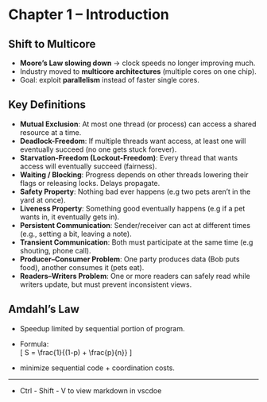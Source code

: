 # Chapter 1 – Introduction

## Shift to Multicore
- **Moore’s Law slowing down** → clock speeds no longer improving much.
- Industry moved to **multicore architectures** (multiple cores on one chip).
- Goal: exploit **parallelism** instead of faster single cores.

## Key Definitions

- **Mutual Exclusion**: At most one thread (or process) can access a shared resource at a time.  
- **Deadlock-Freedom**: If multiple threads want access, at least one will eventually succeed (no one gets stuck forever).  
- **Starvation-Freedom (Lockout-Freedom)**: Every thread that wants access will eventually succeed (fairness).  
- **Waiting / Blocking**: Progress depends on other threads lowering their flags or releasing locks. Delays propagate.  
- **Safety Property**: Nothing bad ever happens (e.g two pets aren’t in the yard at once).  
- **Liveness Property**: Something good eventually happens (e.g if a pet wants in, it eventually gets in).  
- **Persistent Communication**: Sender/receiver can act at different times (e.g., setting a bit, leaving a note).  
- **Transient Communication**: Both must participate at the same time (e.g shouting, phone call).  
- **Producer–Consumer Problem**: One party produces data (Bob puts food), another consumes it (pets eat).  
- **Readers–Writers Problem**: One or more readers can safely read while writers update, but must prevent inconsistent views.

## Amdahl’s Law
- Speedup limited by sequential portion of program.  
- Formula:  
  \[
  S = \frac{1}{(1-p) + \frac{p}{n}}
  \]

- minimize sequential code + coordination costs.

---


- Ctrl - Shift - V to view markdown in vscdoe